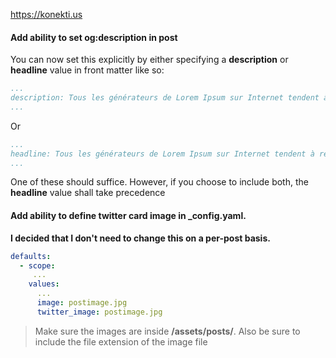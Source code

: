 https://konekti.us

#### Add ability to set og:description in post

You can now set this explicitly by either specifying a **description** or **headline** value in front matter like so:

```yaml
...
description: Tous les générateurs de Lorem Ipsum sur Internet tendent à reproduire le même extrait sans fin
...
```

Or

```yaml
...
headline: Tous les générateurs de Lorem Ipsum sur Internet tendent à reproduire le même extrait sans fin
...
```

One of these should suffice. However, if you choose to include both, the **headline** value shall take precedence

#### Add ability to define twitter card image in _config.yaml.

**I decided that I don't need to change this on a per-post basis.**

```yaml
defaults:
  - scope:
     ...
    values:
      ...
      image: postimage.jpg
      twitter_image: postimage.jpg 
```

> Make sure the images are inside **/assets/posts/**. Also be sure to include the file extension of the image file

